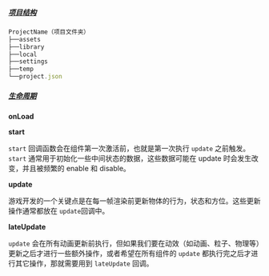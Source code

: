 ##### [项目结构](https://docs.cocos.com/creator/manual/zh/getting-started/project-structure.html)

```js
ProjectName（项目文件夹）
├──assets
├──library
├──local
├──settings
├──temp
└──project.json
```

##### [生命周期](https://docs.cocos.com/creator/manual/zh/scripting/life-cycle-callbacks.html)

**onLoad**

**start**

`start` 回调函数会在组件第一次激活前，也就是第一次执行 `update` 之前触发。`start` 通常用于初始化一些中间状态的数据，这些数据可能在 update 时会发生改变，并且被频繁的 enable 和 disable。

**update**

游戏开发的一个关键点是在每一帧渲染前更新物体的行为，状态和方位。这些更新操作通常都放在 `update`回调中。

**lateUpdate**

`update` 会在所有动画更新前执行，但如果我们要在动效（如动画、粒子、物理等）更新之后才进行一些额外操作，或者希望在所有组件的 `update` 都执行完之后才进行其它操作，那就需要用到 `lateUpdate` 回调。